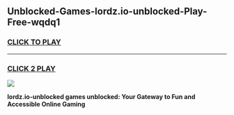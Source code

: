 
## Unblocked-Games-lordz.io-unblocked-Play-Free-wqdq1
<h3>
<a href="https://premium76.site?title=lordz.io-unblocked&ref=19M">CLICK TO PLAY</a></h3>
<hr>

<h3>
<a href="https://premium76.site?title=lordz.io-unblocked&ref=19M">CLICK 2 PLAY</a>
  
</h3>

<a href="https://premium76.site?title=lordz.io-unblocked&ref=19M"><img src="https://clearcache.store/games.png"></a>


**lordz.io-unblocked games unblocked: Your Gateway to Fun and Accessible Online Gaming**
